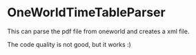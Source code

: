 # OneWorldTimeTableParser
This can parse the pdf file from oneworld and creates a xml file.

The code quality is not good, but it works :)

